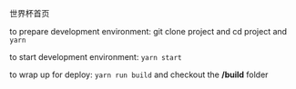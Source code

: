 世界杯首页

to prepare development environment: git clone project and cd project and  `yarn`

to start development environment: `yarn start` 

to wrap up for deploy: `yarn run build` and checkout the **/build** folder